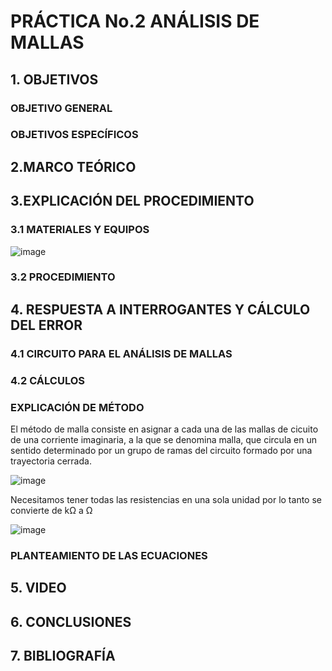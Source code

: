 # PRÁCTICA No.2  ANÁLISIS DE MALLAS

## 1. OBJETIVOS
 

### OBJETIVO GENERAL
 
### OBJETIVOS ESPECÍFICOS


## 2.MARCO TEÓRICO

## 3.EXPLICACIÓN DEL PROCEDIMIENTO


### 3.1 MATERIALES Y EQUIPOS

![image](https://user-images.githubusercontent.com/84431598/121798020-7bd04f80-cbe9-11eb-8628-5a9bead606fe.png)

### 3.2 PROCEDIMIENTO


## 4. RESPUESTA A INTERROGANTES Y CÁLCULO DEL ERROR

### 4.1  CIRCUITO PARA EL ANÁLISIS DE MALLAS

### 4.2 CÁLCULOS

###  EXPLICACIÓN DE MÉTODO

El método de malla consiste en asignar a cada una de las mallas de cicuito de una corriente imaginaria, a la que se denomina malla, que circula en un sentido determinado por un grupo de ramas del circuito formado por una trayectoria cerrada.

![image](https://user-images.githubusercontent.com/84431598/121816961-486ede80-cc44-11eb-9b08-0df856f0c89e.png)

Necesitamos tener todas las resistencias en una sola unidad por lo tanto se convierte de kΩ a Ω

![image](https://user-images.githubusercontent.com/84431598/121817427-101ccf80-cc47-11eb-9bc9-6541e527a379.png)

### PLANTEAMIENTO DE LAS ECUACIONES


## 5. VIDEO

## 6. CONCLUSIONES

## 7. BIBLIOGRAFÍA


